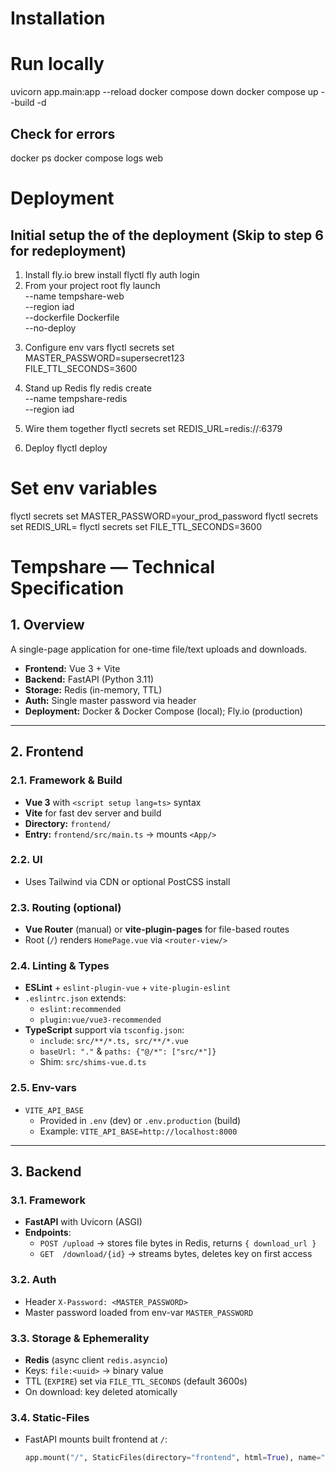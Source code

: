 # Installation

# Run locally

uvicorn app.main:app --reload
docker compose down
docker compose up --build -d

## Check for errors

docker ps
docker compose logs web

# Deployment

## Initial setup the of the deployment (Skip to step 6 for redeployment)

1. Install fly.io
   brew install flyctl
   fly auth login
2. From your project root
fly launch \
 --name tempshare-web \
 --region iad \
 --dockerfile Dockerfile \
 --no-deploy
<!-- This creates a fly.toml with defaults (service port 8000, etc). -->
3. Configure env vars
flyctl secrets set \
 MASTER_PASSWORD=supersecret123 \
 FILE_TTL_SECONDS=3600
<!-- Do not set REDIS_URL yet. -->
4. Stand up Redis
fly redis create \
 --name tempshare-redis \
 --region iad
  <!-- When it’s ready, Fly will show you a connection string like REDIS_URL=redis://<host>:6379. -->

5. Wire them together
   flyctl secrets set REDIS_URL=redis://<host>:6379

6. Deploy
   flyctl deploy

# Set env variables

flyctl secrets set MASTER_PASSWORD=your_prod_password
flyctl secrets set REDIS_URL=<your-redis-url>
flyctl secrets set FILE_TTL_SECONDS=3600

# Tempshare — Technical Specification

## 1. Overview

A single-page application for one-time file/text uploads and downloads.

- **Frontend:** Vue 3 + Vite
- **Backend:** FastAPI (Python 3.11)
- **Storage:** Redis (in-memory, TTL)
- **Auth:** Single master password via header
- **Deployment:** Docker & Docker Compose (local); Fly.io (production)

---

## 2. Frontend

### 2.1. Framework & Build

- **Vue 3** with `<script setup lang=ts>` syntax
- **Vite** for fast dev server and build
- **Directory:** `frontend/`
- **Entry:** `frontend/src/main.ts` → mounts `<App/>`

### 2.2. UI

- Uses Tailwind via CDN or optional PostCSS install

### 2.3. Routing (optional)

- **Vue Router** (manual) or **vite-plugin-pages** for file-based routes
- Root (`/`) renders `HomePage.vue` via `<router-view/>`

### 2.4. Linting & Types

- **ESLint** + `eslint-plugin-vue` + `vite-plugin-eslint`
- `.eslintrc.json` extends:
  - `eslint:recommended`
  - `plugin:vue/vue3-recommended`
- **TypeScript** support via `tsconfig.json`:
  - `include`: `src/**/*.ts, src/**/*.vue`
  - `baseUrl: "."` & `paths: {"@/*": ["src/*"]}`
  - Shim: `src/shims-vue.d.ts`

### 2.5. Env-vars

- `VITE_API_BASE`
  - Provided in `.env` (dev) or `.env.production` (build)
  - Example: `VITE_API_BASE=http://localhost:8000`

---

## 3. Backend

### 3.1. Framework

- **FastAPI** with Uvicorn (ASGI)
- **Endpoints**:
  - `POST /upload` → stores file bytes in Redis, returns `{ download_url }`
  - `GET  /download/{id}` → streams bytes, deletes key on first access

### 3.2. Auth

- Header `X-Password: <MASTER_PASSWORD>`
- Master password loaded from env-var `MASTER_PASSWORD`

### 3.3. Storage & Ephemerality

- **Redis** (async client `redis.asyncio`)
- Keys: `file:<uuid>` → binary value
- TTL (`EXPIRE`) set via `FILE_TTL_SECONDS` (default 3600s)
- On download: key deleted atomically

### 3.4. Static-Files

- FastAPI mounts built frontend at `/`:
  ```python
  app.mount("/", StaticFiles(directory="frontend", html=True), name="static")
  ```
